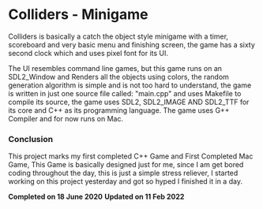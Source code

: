 # Colliders - Minigame
Colliders is basically a catch the object style minigame with a timer, scoreboard and very basic menu and finishing screen, the game has a sixty second clock which and uses pixel font for its UI.

The UI resembles command line games, but this game runs on an SDL2_Window and Renders all the objects using colors, the random generation algorithm is simple and is not too hard to understand, the game is written in just one source file called: "main.cpp" and uses Makefile to compile its source, the game uses SDL2, SDL2_IMAGE AND SDL2_TTF for its core and C++ as its programming language. The game uses G++ Compiler and for now runs on Mac.

### Conclusion
This project marks my first completed C++ Game and First Completed Mac Game, This Game is basically designed just for me, since I am get bored coding throughout the day, this is just a simple stress reliever, I started working on this project yesterday and got so hyped I finished it in a day.

**Completed on 18 June 2020**
**Updated on 11 Feb 2022**
